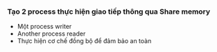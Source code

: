 ### Tạo 2 process thực hiện giao tiếp thông qua Share memory
- Một process writer
- Another process reader
- Thực hiện cơ chế đồng bộ để đảm bảo an toàn